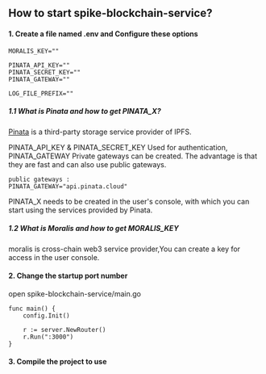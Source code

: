 ## How to start spike-blockchain-service?

#### 1. Create a file named .env and Configure these options

```
MORALIS_KEY=""

PINATA_API_KEY=""
PINATA_SECRET_KEY=""
PINATA_GATEWAY=""

LOG_FILE_PREFIX=""
```

##### 1.1 What is Pinata and how to get PINATA_X?

[Pinata](https://app.pinata.cloud/pinmanager) is a third-party storage service provider of IPFS.

PINATA_API_KEY & PINATA_SECRET_KEY Used for authentication, PINATA_GATEWAY Private gateways can be created. The advantage is that they are fast and can also use public gateways.

```
public gateways :
PINATA_GATEWAY="api.pinata.cloud"
```



PINATA_X needs to be created in the user's console, with which you can start using the services provided by Pinata.



##### 1.2 What is Moralis and how to get MORALIS_KEY

moralis is cross-chain web3 service provider,You can create a key for access in the user console.

#### 2.  Change the startup port number

open spike-blockchain-service/main.go

```
func main() {
	config.Init()

	r := server.NewRouter()
	r.Run(":3000")
}
```

#### 3. Compile the project to use

